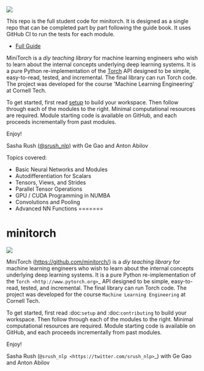 <img src="http://minitorch.github.io/_images/minitorch.svg">

This repo is the full student code for minitorch. It is designed as a 
single repo that can be completed part by part following the guide book. 
It uses GitHub CI to run the tests for each module. 

* [Full Guide](http://minitorch.github.io) 

MiniTorch is a *diy teaching library*
for machine learning engineers who wish to learn about the internal
concepts underlying deep learning systems.  It is a pure Python
re-implementation of the [Torch](http://www.pytorch.org) API
designed to be simple, easy-to-read, tested, and incremental. The
final library can run Torch code. The project was developed for the
course 'Machine Learning Engineering' at Cornell Tech.

To get started, first read [setup](http://minitorch.github.io/setup) to
build your workspace.  Then follow through each of the modules to the
right. Minimal computational resources are required.
Module starting code is available on GitHub, and each proceeds
incrementally from past modules.

Enjoy!

Sasha Rush ([@srush_nlp](https://twitter.com/srush_nlp)) with Ge Gao and Anton Abilov

Topics covered:

* Basic Neural Networks and Modules
* Autodifferentiation for Scalars
* Tensors, Views, and Strides
* Parallel Tensor Operations
* GPU / CUDA Programming in NUMBA
* Convolutions and Pooling
* Advanced NN Functions
=======
# minitorch


<img src="http://minitorch.github.io/_images/minitorch.svg">

MiniTorch (https://github.com/minitorch/) is a *diy teaching library*
for machine learning engineers who wish to learn about the internal
concepts underlying deep learning systems.  It is a pure Python
re-implementation of the `Torch <http://www.pytorch.org>`_ API
designed to be simple, easy-to-read, tested, and incremental. The
final library can run Torch code. The project was developed for the
course `Machine Learning Engineering` at Cornell Tech.

To get started, first read :doc:`setup` and :doc:`contributing` to
build your workspace.  Then follow through each of the modules to the
right. Minimal computational resources are required.
Module starting code is available on GitHub, and each proceeds
incrementally from past modules.

Enjoy!

Sasha Rush (`@srush_nlp <https://twitter.com/srush_nlp>`_) with Ge Gao and Anton Abilov
